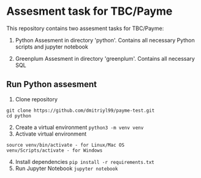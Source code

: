 
# Assesment task for TBC/Payme
This repository contains two assesment tasks for TBC/Payme:

1. Python Assesment in directory 'python'. Contains all necessary Python scripts and jupyter notebook

2. Greenplum Assesment in directory 'greenplum'. Contains all necessary SQL
## Run Python assesment

1. Clone repository
```
git clone https://github.com/dmitriyl99/payme-test.git
cd python
```
2. Create a virtual environment
`python3 -m venv venv`
3. Activate virtual environment
```
source venv/bin/activate - for Linux/Mac OS
venv/Scripts/activate - for Windows
```
4. Install dependencies
`pip install -r requirements.txt`
5. Run Jupyter Notebook
`jupyter notebook` 